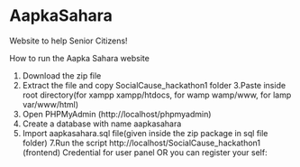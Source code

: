 # AapkaSahara

Website to help Senior Citizens!

How to run the Aapka Sahara website

1. Download the zip file
2. Extract the file and copy SocialCause_hackathon1 folder
   3.Paste inside root directory(for xampp xampp/htdocs, for wamp wamp/www, for lamp var/www/html)
3. Open PHPMyAdmin (http://localhost/phpmyadmin)
4. Create a database with name aapkasahara
5. Import aapkasahara.sql file(given inside the zip package in sql file folder)
   7.Run the script http://localhost/SocialCause_hackathon1 (frontend)
   Credential for user panel OR you can register your self:
